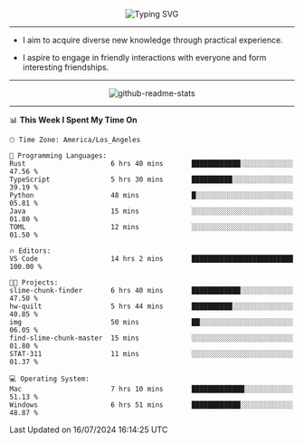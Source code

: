 <p align="center">
  <img src="https://readme-typing-svg.demolab.com?font=Fira+Code&weight=500&size=32&duration=2500&pause=1600&center=true&vCenter=true&random=false&width=1024&height=64&lines=Hi+there+%F0%9F%91%8B;I'm+delighted+you+could+make+it+here+%F0%9F%8E%89;I'm+Harry%2C+a+college+student+still+finding+my+way" alt="Typing SVG" />
</p>


---


- I aim to acquire diverse new knowledge through practical experience.

- I aspire to engage in friendly interactions with everyone and form interesting friendships.


---


<p align="center">
  <img src="https://github-readme-stats.vercel.app/api?username=Harry-Jing&show_icons=true" alt="github-readme-stats"/>
</p>


---

<!--START_SECTION:waka-->
📊 **This Week I Spent My Time On** 

```text
🕑︎ Time Zone: America/Los_Angeles

💬 Programming Languages: 
Rust                     6 hrs 40 mins       ████████████░░░░░░░░░░░░░   47.56 % 
TypeScript               5 hrs 30 mins       ██████████░░░░░░░░░░░░░░░   39.19 % 
Python                   48 mins             █░░░░░░░░░░░░░░░░░░░░░░░░   05.81 % 
Java                     15 mins             ░░░░░░░░░░░░░░░░░░░░░░░░░   01.80 % 
TOML                     12 mins             ░░░░░░░░░░░░░░░░░░░░░░░░░   01.50 % 

🔥 Editors: 
VS Code                  14 hrs 2 mins       █████████████████████████   100.00 % 

🐱‍💻 Projects: 
slime-chunk-finder       6 hrs 40 mins       ████████████░░░░░░░░░░░░░   47.50 % 
hw-quilt                 5 hrs 44 mins       ██████████░░░░░░░░░░░░░░░   40.85 % 
img                      50 mins             ██░░░░░░░░░░░░░░░░░░░░░░░   06.05 % 
find-slime-chunk-master  15 mins             ░░░░░░░░░░░░░░░░░░░░░░░░░   01.80 % 
STAT-311                 11 mins             ░░░░░░░░░░░░░░░░░░░░░░░░░   01.37 % 

💻 Operating System: 
Mac                      7 hrs 10 mins       █████████████░░░░░░░░░░░░   51.13 % 
Windows                  6 hrs 51 mins       ████████████░░░░░░░░░░░░░   48.87 % 
```


 Last Updated on 16/07/2024 16:14:25 UTC
<!--END_SECTION:waka-->
